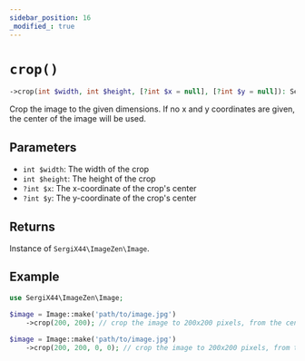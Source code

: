 ```yaml
---
sidebar_position: 16
_modified_: true
---
```


# `crop()`

```php
->crop(int $width, int $height, [?int $x = null], [?int $y = null]): SergiX44\ImageZen\Image
```

Crop the image to the given dimensions. If no x and y coordinates are given, the center of the image will be used.

## Parameters

- `int $width`: The width of the crop
- `int $height`: The height of the crop
- `?int $x`: The x-coordinate of the crop's center
- `?int $y`: The y-coordinate of the crop's center

## Returns

Instance of `SergiX44\ImageZen\Image`.

## Example

```php
use SergiX44\ImageZen\Image;

$image = Image::make('path/to/image.jpg')
    ->crop(200, 200); // crop the image to 200x200 pixels, from the center
    
$image = Image::make('path/to/image.jpg')
    ->crop(200, 200, 0, 0); // crop the image to 200x200 pixels, from the top left corner

```
